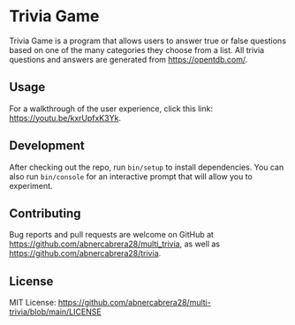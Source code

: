 # Trivia Game

Trivia Game is a program that allows users to answer true or false questions based on one of the many categories they choose from a list. All trivia questions and answers are generated from https://opentdb.com/.

## Usage

For a walkthrough of the user experience, click this link: https://youtu.be/kxrUpfxK3Yk.

## Development

After checking out the repo, run `bin/setup` to install dependencies. You can also run `bin/console` for an interactive prompt that will allow you to experiment.

## Contributing

Bug reports and pull requests are welcome on GitHub at https://github.com/abnercabrera28/multi_trivia, as well as https://github.com/abnercabrera28/trivia.

## License

MIT License: https://github.com/abnercabrera28/multi-trivia/blob/main/LICENSE 

